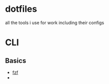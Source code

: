 # dotfiles
all the tools i use for work including their configs


# CLI

## Basics

* [fzf](https://github.com/junegunn/fzf=)
* 

